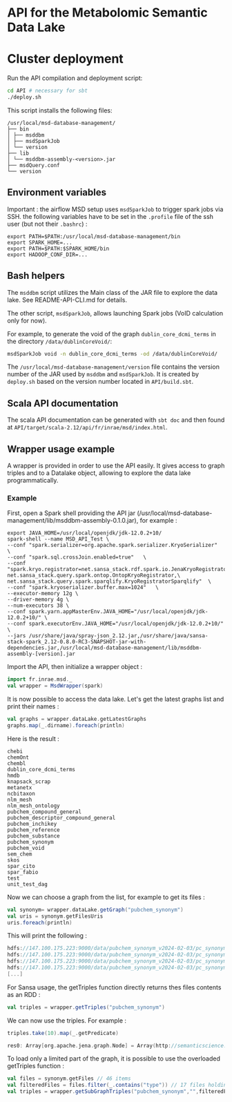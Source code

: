 # API for the Metabolomic Semantic Data Lake

#  Cluster deployment

Run the API compilation and deployment script:
```bash
cd API # necessary for sbt
./deploy.sh
```

This script installs the following files:

```
/usr/local/msd-database-management/
├── bin
│ ├── msddbm
│ ├── msdSparkJob
│ └── version
├── lib
│ └── msddbm-assembly-<version>.jar
├── msdQuery.conf
└── version

```

## Environment variables

Important : the airflow MSD setup uses ```msdSparkJob``` to trigger spark jobs via SSH. 
the following variables have to be set in the ```.profile``` file of the ssh user (but not their ```.bashrc```) :

```shell
export PATH=$PATH:/usr/local/msd-database-management/bin
export SPARK_HOME=...
export PATH=$PATH:$SPARK_HOME/bin
export HADOOP_CONF_DIR=...
```

## Bash helpers
The `msddbm` script utilizes the Main class of the JAR file to explore the data lake. See README-API-CLI.md for details.

The other script, `msdSparkJob`, allows launching Spark jobs (VoID calculation only for now).

For example, to generate the void of the graph `dublin_core_dcmi_terms` in the directory `/data/dublinCoreVoid/`:

```bash
msdSparkJob void -n dublin_core_dcmi_terms -od /data/dublinCoreVoid/
```

The `/usr/local/msd-database-management/version` file contains the version number of the JAR used by 
`msddbm` and `msdSparkJob`. It is created by `deploy.sh` based on the version number located in `API/build.sbt`.



## Scala API documentation

The scala API documentation can be generated with ```sbt doc``` and then found at 
```API/target/scala-2.12/api/fr/inrae/msd/index.html```.

## Wrapper usage example

A wrapper is provided in order to use the API easily. It gives access to graph triples and to a Datalake object, 
allowing to explore the data lake programmatically.
### Example
First, open a Spark shell providing the API jar (/usr/local/msd-database-management/lib/msddbm-assembly-0.1.0.jar), for example : 
```shell
export JAVA_HOME=/usr/local/openjdk/jdk-12.0.2+10/
spark-shell --name MSD_API_Test \
--conf "spark.serializer=org.apache.spark.serializer.KryoSerializer"  \
--conf "spark.sql.crossJoin.enabled=true"   \
--conf "spark.kryo.registrator=net.sansa_stack.rdf.spark.io.JenaKryoRegistrator,\
net.sansa_stack.query.spark.ontop.OntopKryoRegistrator,\
net.sansa_stack.query.spark.sparqlify.KryoRegistratorSparqlify"  \
--conf "spark.kryoserializer.buffer.max=1024"   \
--executor-memory 12g \
--driver-memory 4g \
--num-executors 38 \
--conf spark.yarn.appMasterEnv.JAVA_HOME="/usr/local/openjdk/jdk-12.0.2+10/" \
--conf spark.executorEnv.JAVA_HOME="/usr/local/openjdk/jdk-12.0.2+10/" \
--jars /usr/share/java/spray-json_2.12.jar,/usr/share/java/sansa-stack-spark_2.12-0.8.0-RC3-SNAPSHOT-jar-with-dependencies.jar,/usr/local/msd-database-management/lib/msddbm-assembly-[version].jar
```


Import the API, then initialize a wrapper object :
  ```scala
  import fr.inrae.msd._
  val wrapper = MsdWrapper(spark)
  ```

It is now possible to access the data lake. 
Let's get the latest graphs list and print their names :
```scala
val graphs = wrapper.dataLake.getLatestGraphs
graphs.map(_.dirname).foreach(println)
```
Here is the result : 
```shell
chebi
chemOnt
chembl
dublin_core_dcmi_terms
hmdb
knapsack_scrap
metanetx
ncbitaxon
nlm_mesh
nlm_mesh_ontology
pubchem_compound_general
pubchem_descriptor_compound_general
pubchem_inchikey
pubchem_reference
pubchem_substance
pubchem_synonym
pubchem_void
sem_chem
skos
spar_cito
spar_fabio
test
unit_test_dag
```

Now we can choose a graph from the list, for example to get its files :
```scala
val synonym= wrapper.dataLake.getGraph("pubchem_synonym")
val uris = synonym.getFilesUris
uris.foreach(println)
```
This will print the following : 
```scala
hdfs://147.100.175.223:9000/data/pubchem_synonym_v2024-02-03/pc_synonym2compound_000001.ttl
hdfs://147.100.175.223:9000/data/pubchem_synonym_v2024-02-03/pc_synonym2compound_000002.ttl
hdfs://147.100.175.223:9000/data/pubchem_synonym_v2024-02-03/pc_synonym2compound_000003.ttl
hdfs://147.100.175.223:9000/data/pubchem_synonym_v2024-02-03/pc_synonym2compound_000004.ttl
[...]
```

For Sansa usage, the getTriples function directly returns thes files contents as an RDD :
```scala
val triples = wrapper.getTriples("pubchem_synonym")
```

We can now use the triples. For example :
```scala
triples.take(10).map(_.getPredicate)
```
```scala
res0: Array[org.apache.jena.graph.Node] = Array(http://semanticscience.org/resource/SIO_000011, http://semanticscience.org/resource/SIO_000011, http://semanticscience.org/resource/SIO_000011, http://semanticscience.org/resource/SIO_000011, http://semanticscience.org/resource/SIO_000011, http://semanticscience.org/resource/SIO_000011, http://semanticscience.org/resource/SIO_000011, http://semanticscience.org/resource/SIO_000011, http://semanticscience.org/resource/SIO_000011, http://semanticscience.org/resource/SIO_000011)
```

To load only a limited part of the graph, it is possible to use the overloaded getTriples function :
```scala
val files = synonym.getFiles // 46 items
val filteredFiles = files.filter(_.contains("type")) // 17 files holding substring "type"
val triples = wrapper.getSubGraphTriples("pubchem_synonym","",filteredFiles)

```

